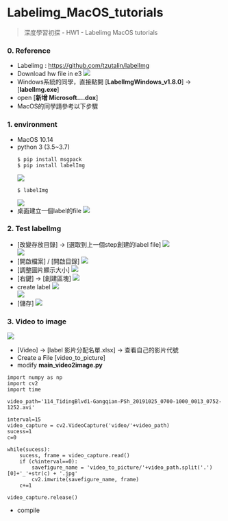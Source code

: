 # Labelimg_MacOS_tutorials

> 深度學習初探 - HW1 - Labelimg MacOS tutorials

### 0. Reference 
- Labelimg : https://github.com/tzutalin/labelImg
- Download hw file in e3
    ![](https://i.imgur.com/usQ2Mss.png)
- Windows系統的同學，直接點開 [**LabelImgWindows_v1.8.0**] -> [**labelImg.exe**]
- open [**新增 Microsoft....dox**]
- MacOS的同學請參考以下步驟

### 1. environment
- MacOS 10.14
- python 3 (3.5~3.7)
    ```
    $ pip install msgpack
    $ pip install labelImg
    ```
    ![](https://i.imgur.com/CSD27yV.png)
    ```
    $ labelImg
    ```
    ![](https://i.imgur.com/vLxZJZ3.png)<br />
- 桌面建立一個label的file
    ![](https://i.imgur.com/4bPZLPc.png)<br />

    
### 2. Test labelImg
- [改變存放目錄] -> [選取到上一個step創建的label file]
    ![](https://i.imgur.com/P65cJM4.png)<br />
    ![](https://i.imgur.com/oEWoGAM.png)<br />
- [開啟檔案] / [開啟目錄]
    ![](https://i.imgur.com/8Qmie2o.png)<br />
- [調整圖片顯示大小]
    ![](https://i.imgur.com/PC7zP3V.png)<br />
- [右鍵] -> [創建區塊]
    ![](https://i.imgur.com/PC1w1hm.png)<br />
- create label
    ![](https://i.imgur.com/r55lrj4.png)<br />
    ![](https://i.imgur.com/uEtI2IJ.png)<br />
- [儲存]
    ![](https://i.imgur.com/3e2Dc38.png)<br />


### 3. Video to image
![](https://i.imgur.com/usQ2Mss.png)<br />
- [Video] -> [label 影片分配名單.xlsx] -> 查看自己的影片代號
- Create a File [video_to_picture]
- modify **main_video2image.py**
```
import numpy as np
import cv2
import time 

video_path='114_TidingBlvd1-Gangqian-PSh_20191025_0700-1000_0013_0752-1252.avi'

interval=15 
video_capture = cv2.VideoCapture('video/'+video_path)
sucess=1
c=0

while(sucess):
    sucess, frame = video_capture.read()
    if (c%interval==0):
        savefigure_name = 'video_to_picture/'+video_path.split('.')[0]+'_'+str(c) + '.jpg'
        cv2.imwrite(savefigure_name, frame)
    c+=1
  
video_capture.release()

```
- compile
